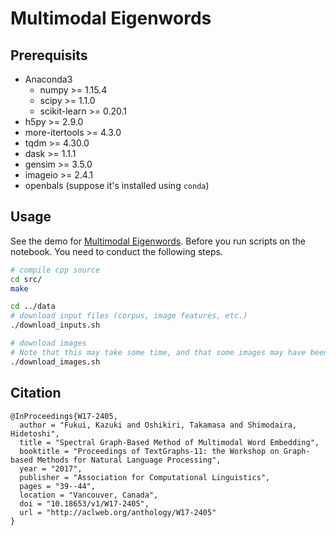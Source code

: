 # Multimodal Eigenwords


## Prerequisits

- Anaconda3
  - numpy >= 1.15.4
  - scipy >= 1.1.0
  - scikit-learn >= 0.20.1
- h5py >= 2.9.0
- more-itertools >= 4.3.0
- tqdm >= 4.30.0
- dask >= 1.1.1
- gensim >= 3.5.0
- imageio >= 2.4.1
- openbals (suppose it's installed using `conda`)


## Usage

See the demo for [Multimodal Eigenwords](https://github.com/kafku/mmeigenwords/blob/master/mmeigenwords_demo.ipynb).
Before you run scripts on the notebook. You need to conduct the following steps.

```bash
# compile cpp source
cd src/
make

cd ../data
# download input files (corpus, image features, etc.)
./download_inputs.sh

# download images
# Note that this may take some time, and that some images may have been removed form flickr
./download_images.sh
```

## Citation

```
@InProceedings{W17-2405,
  author = "Fukui, Kazuki and Oshikiri, Takamasa and Shimodaira, Hidetoshi",
  title = "Spectral Graph-Based Method of Multimodal Word Embedding",
  booktitle = "Proceedings of TextGraphs-11: the Workshop on Graph-based Methods for Natural Language Processing",
  year = "2017",
  publisher = "Association for Computational Linguistics",
  pages = "39--44",
  location = "Vancouver, Canada",
  doi = "10.18653/v1/W17-2405",
  url = "http://aclweb.org/anthology/W17-2405"
}
```
